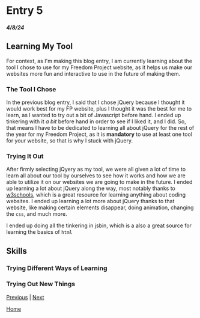 # Entry 5
##### 4/8/24

## Learning My Tool
For context, as I'm making this blog entry, I am currently learning about the tool I chose to use for my Freedom Project website, as it helps us make our websites more fun and interactive to use in the future of making them.

### The Tool I Chose
In the previous blog entry, I said that I chose jQuery because I thought it would work best for my FP website, plus I thought it was the best for me to learn, as I wanted to try out a bit of Javascript before hand. I ended up tinkering with it *a bit* before hand in order to see if I liked it, and I did. So, that means I have to be dedicated to learning all about jQuery for the rest of the year for my Freedom Project, as it is **mandatory** to use at least one tool for your website, so that is why I stuck with jQuery.

### Trying It Out
After firmly selecting jQyery as my tool, we were all given a lot of time to learn all about our tool by ourselves to see how it works and how we are able to utilize it on our websites we are going to make in the future. I ended up learning a lot about jQuery along the way, most notably thanks to [w3schools](https://www.w3schools.com/jquERy/default.asp), which is a great resource for learning anything about coding websites. I ended up learning a lot more about jQuery thanks to that website, like making certain elements disappear, doing animation, changing the `css`, and much more.

I ended up doing all the tinkering in jsbin, which is a also a great source for learning the basics of `html`

## Skills


### Trying Different Ways of Learning


### Trying Out New Things


[Previous](entry04.md) | [Next](entry06.md)

[Home](../README.md)
